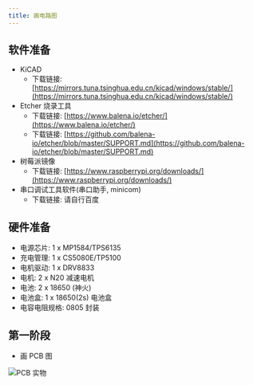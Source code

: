 ```yaml
---
title: 画电路图
---
```


## 软件准备

- KiCAD 
	- 下载链接: [https://mirrors.tuna.tsinghua.edu.cn/kicad/windows/stable/](https://mirrors.tuna.tsinghua.edu.cn/kicad/windows/stable/)
- Etcher 烧录工具
	- 下载链接: [https://www.balena.io/etcher/](https://www.balena.io/etcher/)
	- 下载链接: [https://github.com/balena-io/etcher/blob/master/SUPPORT.md](https://github.com/balena-io/etcher/blob/master/SUPPORT.md)
- 树莓派镜像
	- 下载链接: [https://www.raspberrypi.org/downloads/](https://www.raspberrypi.org/downloads/)
- 串口调试工具软件(串口助手, minicom)
	- 下载链接: 请自行百度

## 硬件准备

- 电源芯片: 1 x MP1584/TPS6135
- 充电管理: 1 x CS5080E/TP5100
- 电机驱动: 1 x DRV8833 
- 电机: 2 x N20 减速电机
- 电池: 2 x 18650 (神火)
- 电池盒: 1 x 18650(2s) 电池盒
- 电容电阻规格: 0805 封装

## 第一阶段

- 画 PCB 图

![PCB 实物](https://github.com/langpie/langpie/raw/master/documents/images/real_pcb_v1_1.jpg.jpg)
